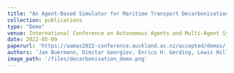 ```yaml
---
title: "An Agent-Based Simulator for Maritime Transport Decarbonisation"
collection: publications
type: "Demo"
venue: International Conference on Autonomous Agents and Multi-Agent Systems (AAMAS)
date: 2022-05-09
paperurl: 'https://aamas2022-conference.auckland.ac.nz/accepted/demos/'
authors: 'Jan Buermann, Dimitar Georgiev, Enrico H. Gerding, Lewis Hill, Obaid Malik, Alexandru Pop, Matthew Pun, Sarvapali D. Ramchurn, Elliot Salisbury and Ivan Stojanovic'
image_path: '/files/decarbonisation_demo.png'
---
```

